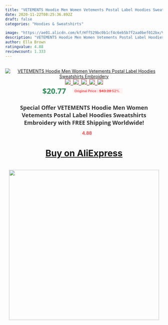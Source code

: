 ```yaml
---
title: "VETEMENTS Hoodie Men Women Vetements Postal Label Hoodies Sweatshirts Embroidery"
date: 2020-11-22T08:25:36.892Z
draft: false
categories: "Hoodies & Sweatshirts"

image: "https://ae01.alicdn.com/kf/Hff529bc0b1cf4c6eb5b7f2aa0bef012bx/VETEMENTS-Hoodie-Men-Women-Vetements-Postal-Label-Hoodies-Sweatshirts-Embroidery.jpg"
description: "VETEMENTS Hoodie Men Women Vetements Postal Label Hoodies Sweatshirts Embroidery"
author: Ella Brown
ratingvalue: 4.88
reviewcount: 1.333
---
```

<br>
<div style="text-align: center;">
<a href="https://s.click.aliexpress.com/e/_9zo0TL" target="_blank" rel="nofollow noopener noreferrer"><img alt="VETEMENTS Hoodie Men Women Vetements Postal Label Hoodies Sweatshirts Embroidery" class="magnifier-image" src="https://ae01.alicdn.com/kf/Hff529bc0b1cf4c6eb5b7f2aa0bef012bx/VETEMENTS-Hoodie-Men-Women-Vetements-Postal-Label-Hoodies-Sweatshirts-Embroidery.jpg_640x640.jpg">
<br>
<img style="border:1px solid salmon" src="https://ae01.alicdn.com/kf/Hff529bc0b1cf4c6eb5b7f2aa0bef012bx/VETEMENTS-Hoodie-Men-Women-Vetements-Postal-Label-Hoodies-Sweatshirts-Embroidery.jpg_120x120.jpg">&nbsp;&nbsp;<img style="border:1px solid salmon" src="https://ae01.alicdn.com/kf/H52ba92f57b614fecad037f5e4424dab1n/VETEMENTS-Hoodie-Men-Women-Vetements-Postal-Label-Hoodies-Sweatshirts-Embroidery.jpg_120x120.jpg">&nbsp;&nbsp;<img style="border:1px solid salmon" src="https://ae01.alicdn.com/kf/H96a14f6f3a52413e94d0d8c8560e28b6L/VETEMENTS-Hoodie-Men-Women-Vetements-Postal-Label-Hoodies-Sweatshirts-Embroidery.jpg_120x120.jpg">&nbsp;&nbsp;<img style="border:1px solid salmon" src="https://ae01.alicdn.com/kf/H0347bf07091b42c4ba6e0d3a8d228142I/VETEMENTS-Hoodie-Men-Women-Vetements-Postal-Label-Hoodies-Sweatshirts-Embroidery.jpg_120x120.jpg">&nbsp;&nbsp;<img style="border:1px solid salmon" src="https://ae01.alicdn.com/kf/Hcccc64fe7f1f464baa88db17a8feb674j/VETEMENTS-Hoodie-Men-Women-Vetements-Postal-Label-Hoodies-Sweatshirts-Embroidery.jpg_120x120.jpg"></a></div><br0>
<div style="text-align: center;"><span style="background-color: white; border: 0px; box-sizing: border-box; color: seagreen; display: inline-block; font-family: &quot;open sans&quot; , &quot;arial&quot; , &quot;helvetica&quot; , sans-serif , &quot;heiti&quot;; font-size: 24px; font-stretch: inherit; font-weight: 700; line-height: inherit; margin: 0px 10px 0px 0px; padding: 0px; vertical-align: middle;">$20.77 </span>
<span style="background: rgb(255 , 241 , 241); border-radius: 3px; border: 0px; box-sizing: border-box; color: #ff4747; display: inline-block; font-family: inherit; font-size: 12px; font-stretch: inherit; font-style: inherit; font-variant: inherit; font-weight: 600; line-height: inherit; margin: 0px; padding: 2px 5px; transform: scale(0.9); vertical-align: middle;">Original Price : <b style="text-decoration: line-through;">$43.28 </b> 52%&nbsp;&nbsp;</span></div>
<h1 style="color: #333333; display: inline-block; font-family: &quot;open sans&quot; , &quot;arial&quot; , &quot;helvetica&quot; , sans-serif , &quot;heiti&quot;; font-size: 18px; font-stretch: inherit; font-weight: 700; text-align: center;">Special Offer VETEMENTS Hoodie Men Women Vetements Postal Label Hoodies Sweatshirts Embroidery with FREE Shipping Worldwide!</h1>
<div style="color: #ff4747; text-align: center;">
<img src="https://4.bp.blogspot.com/-M0ZcTcb-5uY/XleCXlxnR4I/AAAAAAAAAEc/OrjgMkXV1oMQFaCRZj5HQwOCBcu3w1FegCPcBGAYYCw/s1600/star.png" style="height: 15px;">&nbsp;<b>4.88</b></div>
<div class="button_cont" align="center"><a class="buynow_a" href="https://s.click.aliexpress.com/e/_9zo0TL" target="_blank" rel="nofollow noopener noreferrer"><H1>Buy on AliExpress</H1></a></div><br>
<div class="separator" style="clear: both; text-align: center;">
<img src="https://lh3.googleusercontent.com/-pTy5HemUv9M/XlePHvY0dAI/AAAAAAAAAE4/0nX5iRUoIWY8eMW9Dpxeirr157OZliDIgCLcBGAsYHQ/s1600/badge.gif" width="480">
</div>
